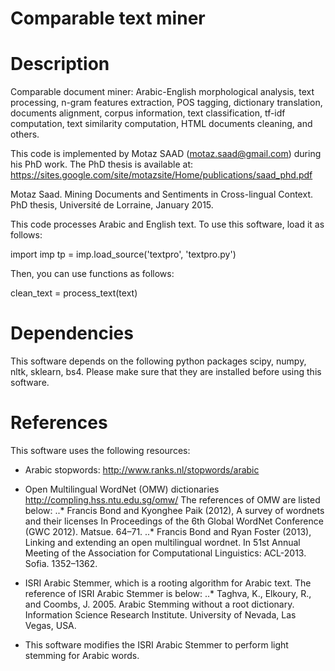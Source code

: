 # Comparable text miner

# Description 
Comparable document miner: Arabic-English morphological analysis, text processing, n-gram features extraction, POS tagging, dictionary translation, documents alignment, corpus information, text classification, tf-idf computation, text similarity computation, HTML documents cleaning, and others. 

This code is implemented by Motaz SAAD (motaz.saad@gmail.com) during his PhD work. The PhD thesis is available at: https://sites.google.com/site/motazsite/Home/publications/saad_phd.pdf

Motaz Saad. Mining Documents and Sentiments in Cross-lingual Context. PhD thesis, Université de Lorraine, January 2015.

This code processes Arabic and English text. To use this software, load it as follows:

import imp
tp = imp.load_source('textpro', 'textpro.py')

Then, you can use functions as follows:

clean_text = process_text(text)

# Dependencies
This software depends on the following python packages scipy, numpy, nltk, sklearn, bs4. Please make sure that they are installed before using this software. 

# References
This software uses the following resources:
- Arabic stopwords: http://www.ranks.nl/stopwords/arabic 
- Open Multilingual WordNet (OMW) dictionaries http://compling.hss.ntu.edu.sg/omw/ The references of OMW are listed below:
..* Francis Bond and Kyonghee Paik (2012), A survey of wordnets and their licenses In Proceedings of the 6th Global WordNet Conference (GWC 2012). Matsue. 64–71.
..* Francis Bond and Ryan Foster (2013), Linking and extending an open multilingual wordnet. In 51st Annual Meeting of the Association for Computational Linguistics: ACL-2013. Sofia. 1352–1362. 

- ISRI Arabic Stemmer, which is a rooting algorithm for Arabic text. The reference of ISRI Arabic Stemmer is below:
..* Taghva, K., Elkoury, R., and Coombs, J. 2005. Arabic Stemming without a root dictionary. Information Science Research Institute. University of Nevada, Las Vegas, USA.
 

- This software modifies the ISRI Arabic Stemmer to perform light stemming for Arabic words. 


